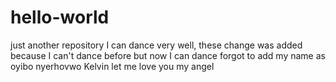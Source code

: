 # hello-world
just another repository
I can dance very well, these change was added because I can't dance before but now I can dance 
forgot to add my name  as oyibo nyerhovwo Kelvin 
let me love you my angel 
